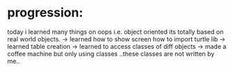 # progression:
today i learned many things on oops
i.e. object oriented its totally based on real world objects.
-> learned how to show screen how to import turtle lib
-> learned table creation
-> learned to access classes of diff objects
-> made a coffee machine  but only using classes ..these classes are not written by me..


